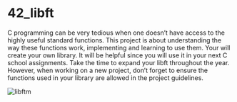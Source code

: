 # 42_libft

C programming can be very tedious when one doesn’t have access to the highly useful
standard functions. This project is about understanding the way these functions work,
implementing and learning to use them. Your will create your own library. It will be
helpful since you will use it in your next C school assignments.
Take the time to expand your libft throughout the year. However, when working
on a new project, don’t forget to ensure the functions used in your library are allowed in
the project guidelines.

![libftm](https://github.com/gfantonib/42_libft/assets/133974680/2f6a5259-3d3a-4e59-a189-ce1e41530b85)
